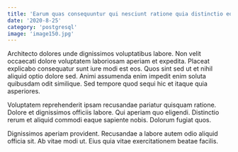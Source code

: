 ```yaml
---
title: 'Earum quas consequuntur qui nesciunt ratione quia distinctio eos.'
date: '2020-8-25'
category: 'postgresql'
image: 'image150.jpg'
---
```


Architecto dolores unde dignissimos voluptatibus labore. Non velit occaecati dolore voluptatem laboriosam aperiam et expedita. Placeat explicabo consequatur sunt iure modi est eos. Quos sint sed ut et nihil aliquid optio dolore sed. Animi assumenda enim impedit enim soluta quibusdam odit similique. Sed tempore quod sequi hic et itaque quia asperiores.
 Voluptatem reprehenderit ipsam recusandae pariatur quisquam ratione. Dolore et dignissimos officiis labore. Qui aperiam quo eligendi. Distinctio rerum et aliquid commodi eaque sapiente nobis. Dolorum fugiat quos.
 Dignissimos aperiam provident. Recusandae a labore autem odio aliquid officia sit. Ab vitae modi ut. Eius quia vitae exercitationem beatae facilis.
